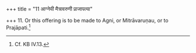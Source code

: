 +++
title = "11 आग्नेयी मैत्रावरुणी प्राजापत्या"

+++
11. Or this offering is to be made to Agni, or Mitrāvaruṇau, or to Prajāpati.[^1]  


[^1]: Cf. KB IV.13. 
